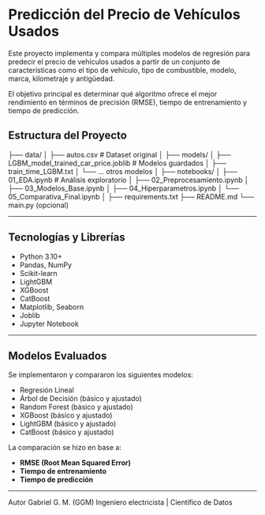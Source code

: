 # Predicción del Precio de Vehículos Usados

Este proyecto implementa y compara múltiples modelos de regresión para predecir el precio de vehículos usados a partir de un conjunto de características como el tipo de vehículo, tipo de combustible, modelo, marca, kilometraje y antigüedad.

El objetivo principal es determinar qué algoritmo ofrece el mejor rendimiento en términos de precisión (RMSE), tiempo de entrenamiento y tiempo de predicción.

## Estructura del Proyecto

├── data/
│ ├── autos.csv # Dataset original
│
├── models/
│ ├── LGBM_model_trained_car_price.joblib # Modelos guardados
│ ├── train_time_LGBM.txt
│ └── ... otros modelos
│
├── notebooks/
│ ├── 01_EDA.ipynb # Análisis exploratorio
│ ├── 02_Preprocesamiento.ipynb
│ ├── 03_Modelos_Base.ipynb
│ ├── 04_Hiperparametros.ipynb
│ └── 05_Comparativa_Final.ipynb
│
├── requirements.txt
├── README.md
└── main.py (opcional)


---

## Tecnologías y Librerías

- Python 3.10+
- Pandas, NumPy
- Scikit-learn
- LightGBM
- XGBoost
- CatBoost
- Matplotlib, Seaborn
- Joblib
- Jupyter Notebook

---

## Modelos Evaluados

Se implementaron y compararon los siguientes modelos:

- Regresión Lineal
- Árbol de Decisión (básico y ajustado)
- Random Forest (básico y ajustado)
- XGBoost (básico y ajustado)
- LightGBM (básico y ajustado)
- CatBoost (básico y ajustado)

La comparación se hizo en base a:

- **RMSE (Root Mean Squared Error)**
- **Tiempo de entrenamiento**
- **Tiempo de predicción**

---


Autor
Gabriel G. M. (GGM)
Ingeniero electricista | Científico de Datos


